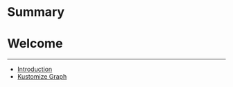# Summary

# Welcome

---

- [Introduction](introduction.md)
- [Kustomize Graph](assets/graph.html)
